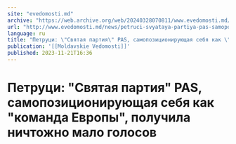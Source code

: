 ```yaml
---
site: "evedomosti.md"
archive: "https://web.archive.org/web/20240328070811/www.evedomosti.md/news/petruci-svyataya-partiya-pas-samopozicioniruyushaya-sebya-ka"
url: "http://www.evedomosti.md/news/petruci-svyataya-partiya-pas-samopozicioniruyushaya-sebya-ka"
language: ru
title: "Петруци: \"Святая партия\" PAS, самопозиционирующая себя как \"команда Европы\", получила ничтожно мало голосов"
publication: '[[Moldavskie Vedomosti]]'
published: 2023-11-21T16:36
---
```


# Петруци: "Святая партия" PAS, самопозиционирующая себя как "команда Европы", получила ничтожно мало голосов

